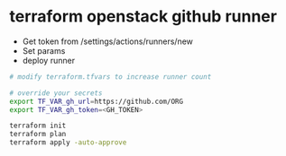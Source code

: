 # terraform openstack github runner

- Get token from /settings/actions/runners/new
- Set params
- deploy runner

```bash
# modify terraform.tfvars to increase runner count

# override your secrets
export TF_VAR_gh_url=https://github.com/ORG
export TF_VAR_gh_token=<GH_TOKEN>

terraform init
terraform plan
terraform apply -auto-approve
```
